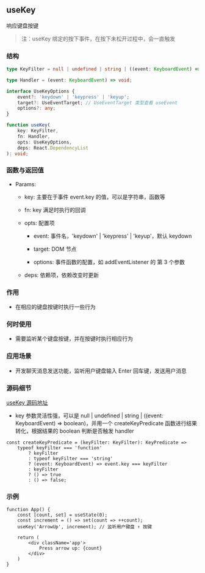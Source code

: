 ## useKey

响应键盘按键

> 注：useKey 绑定的按下事件，在按下未松开过程中，会一直触发

### 结构

```ts
type KeyFilter = null | undefined | string | ((event: KeyboardEvent) => boolean);

type Handler = (event: KeyboardEvent) => void;

interface UseKeyOptions {
    event?: 'keydown' | 'keypress' | 'keyup';
    target?: UseEventTarget; // UseEventTarget 类型查看 useEvent
    options?: any;
}

function useKey(
    key: KeyFilter,
    fn: Handler,
    opts: UseKeyOptions,
    deps: React.DependencyList
): void;
```

### 函数与返回值

- Params:

    - key: 主要在于事件 event.key 的值，可以是字符串，函数等

    - fn: key 满足时执行的回调

    - opts: 配置项

        - event: 事件名，'keydown' | 'keypress' | 'keyup'，默认 keydown

        - target: DOM 节点

        - options: 事件函数的配置，如 addEventListener 的 第 3 个参数

    - deps: 依赖项，依赖改变时更新

### 作用

- 在相应的键盘按键时执行一些行为

### 何时使用

- 需要监听某个键盘按键，并在按键时执行相应行为

### 应用场景

- 开发聊天消息发送功能，监听用户键盘输入 Enter 回车键，发送用户消息

### 源码细节

[useKey 源码地址](https://github.com/streamich/react-use/blob/master/src/useKey.ts)

- key 参数灵活性强，可以是 null | undefined | string | ((event: KeyboardEvent) => boolean)，并用一个 createKeyPredicate 函数进行结果转化，根据结果的 boolean 判断是否触发 handler

```tsx
const createKeyPredicate = (keyFilter: KeyFilter): KeyPredicate =>
    typeof keyFilter === 'function'
        ? keyFilter
        : typeof keyFilter === 'string'
        ? (event: KeyboardEvent) => event.key === keyFilter
        : keyFilter
        ? () => true
        : () => false;
```

### 示例

```tsx
function App() {
    const [count, set] = useState(0);
    const increment = () => set(count => ++count);
    useKey('ArrowUp', increment); // 监听用户键盘 ↑ 按键

    return (
        <div className='app'>
            Press arrow up: {count}
        </div>
    )
}
```
